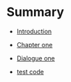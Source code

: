 # Summary

* [Introduction](README.md)

* [Chapter one](chapter-one/word-list.md)  

* [Dialogue one](chapter-one/dialogue-one.md)

* [test code](chapter-one/testCode.md)